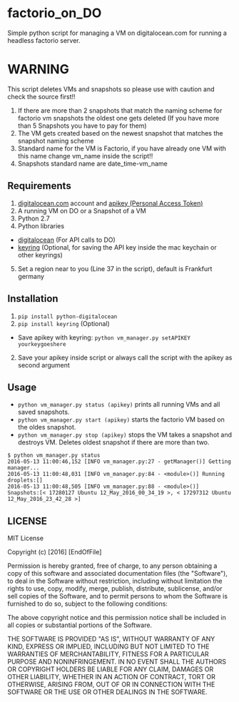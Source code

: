 # factorio_on_DO
Simple python script for managing a VM on digitalocean.com for running a headless factorio server.

# WARNING
This script deletes VMs and snapshots so please use with caution and check the source first!!

1. If there are more than 2 snapshots that match the naming scheme for factorio vm snapshots the oldest one gets deleted (If you have more than 5 Snapshots you have to pay for them)
2. The VM gets created based on the newest snapshot that matches the snapshot naming scheme
3. Standard name for the VM is Factorio, if you have already one VM with this name change vm_name inside the script!!
4. Snapshots standard name are date_time-vm_name

## Requirements
1. [digitalocean.com](digitalocean.com) account and [apikey (Personal Access Token)](https://www.digitalocean.com/community/tutorials/how-to-use-the-digitalocean-api-v2) 
2. A running VM on DO or a Snapshot of a VM
3. Python 2.7
4. Python libraries 
  * [digitalocean](https://github.com/koalalorenzo/python-digitalocean) (For API calls to DO)
  * [keyring](https://github.com/jaraco/keyring) (Optional, for saving the API key inside the mac keychain or other keyrings)
5. Set a region near to you (Line 37 in the script), default is Frankfurt germany

## Installation
1. `pip install python-digitalocean`
2. `pip install keyring` (Optional)
  * Save apikey with keyring: `python vm_manager.py setAPIKEY yourkeygoeshere`

2. Save your apikey inside script or always call the script with the apikey as second argument

## Usage
- `python vm_manager.py status (apikey)`   prints all running VMs and all saved snapshots. 
- `python vm_manager.py start (apikey)`      starts the factorio VM based on the oldes snapshot.
- `python vm_manager.py stop (apikey)`       stops the VM takes a snapshot and destroys VM. Deletes oldest snapshot if there are more than two.


```
$ python vm_manager.py status
2016-05-13 11:00:46,152 [INFO vm_manager.py:27 - getManager()] Getting manager...
2016-05-13 11:00:48,031 [INFO vm_manager.py:84 - <module>()] Running droplets:[]
2016-05-13 11:00:48,505 [INFO vm_manager.py:88 - <module>()] Snapshots:[< 17280127 Ubuntu 12_May_2016_00_34_19 >, < 17297312 Ubuntu 12_May_2016_23_42_28 >]
```

## LICENSE
MIT License

Copyright (c) [2016] [EndOfFile]

Permission is hereby granted, free of charge, to any person obtaining a copy
of this software and associated documentation files (the "Software"), to deal
in the Software without restriction, including without limitation the rights
to use, copy, modify, merge, publish, distribute, sublicense, and/or sell
copies of the Software, and to permit persons to whom the Software is
furnished to do so, subject to the following conditions:

The above copyright notice and this permission notice shall be included in all
copies or substantial portions of the Software.

THE SOFTWARE IS PROVIDED "AS IS", WITHOUT WARRANTY OF ANY KIND, EXPRESS OR
IMPLIED, INCLUDING BUT NOT LIMITED TO THE WARRANTIES OF MERCHANTABILITY,
FITNESS FOR A PARTICULAR PURPOSE AND NONINFRINGEMENT. IN NO EVENT SHALL THE
AUTHORS OR COPYRIGHT HOLDERS BE LIABLE FOR ANY CLAIM, DAMAGES OR OTHER
LIABILITY, WHETHER IN AN ACTION OF CONTRACT, TORT OR OTHERWISE, ARISING FROM,
OUT OF OR IN CONNECTION WITH THE SOFTWARE OR THE USE OR OTHER DEALINGS IN THE
SOFTWARE.